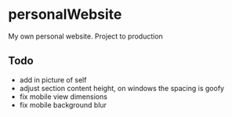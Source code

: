 # personalWebsite
My own personal website. Project to production


Todo
-----------
- add in picture of self
- adjust section content height, on windows the spacing is goofy
- fix mobile view dimensions
- fix mobile background blur